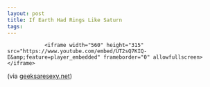 ```yaml
---
layout: post
title: If Earth Had Rings Like Saturn
tags:
---
```



                <iframe width="560" height="315" src="https://www.youtube.com/embed/UT2sQ7KIQ-E&amp;feature=player_embedded" frameborder="0" allowfullscreen></iframe>
<p>(via <a href="http://www.geeksaresexy.net/2009/11/19/what-if-earth-had-rings-like-saturn/?utm_source=feedburner&amp;utm_medium=feed&amp;utm_campaign=Feed%3A+geeksAreSexyTechnologyNews+%28%5BGeeks+are+Sexy%5D+technology+news%29">geeksaresexy.net</a>)</p>
